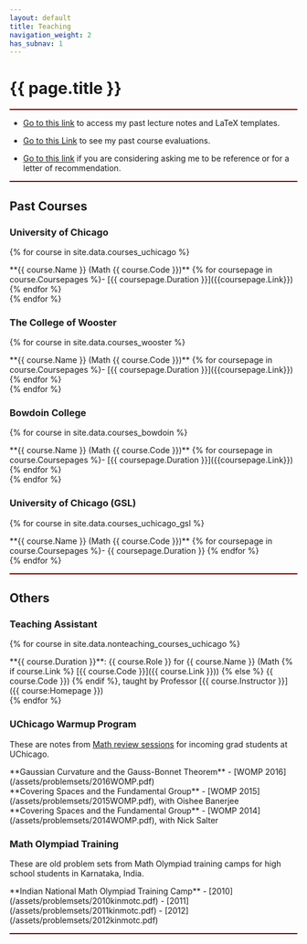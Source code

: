 ```yaml
---
layout: default
title: Teaching
navigation_weight: 2
has_subnav: 1
---
```



<div style="border-bottom: 2px  solid #800000;">

# {{ page.title }}


</div>

<div style="border-bottom: 2px  solid #800000;">

* [Go to this link](/teaching/resources/) to access my past lecture notes and LaTeX templates.

* [Go to this Link](/teaching/evaluations/) to see my past course evaluations.

* [Go to this link](/teaching/recommendations/) if you are considering asking me to be reference or for a letter of recommendation.

</div>

<div style="border-bottom: 2px  solid #800000;">

## Past Courses

### University of Chicago


{% for course in site.data.courses_uchicago %}
<div class="course">
**{{ course.Name }} (Math {{ course.Code }})** {% for coursepage in course.Coursepages %}- [{{ coursepage.Duration }}]({{coursepage.Link}}) {% endfor %}
</div>
{% endfor %}


### The College of Wooster


{% for course in site.data.courses_wooster %}
<div class="course">
**{{ course.Name }} (Math {{ course.Code }})** {% for coursepage in course.Coursepages %}- [{{ coursepage.Duration }}]({{coursepage.Link}}) {% endfor %}
</div>
{% endfor %}


### Bowdoin College


{% for course in site.data.courses_bowdoin %}
<div class="course">
**{{ course.Name }} (Math {{ course.Code }})** {% for coursepage in course.Coursepages %}- [{{ coursepage.Duration }}]({{coursepage.Link}}) {% endfor %}
</div>
{% endfor %}


### University of Chicago (GSL)


{% for course in site.data.courses_uchicago_gsl %}
<div class="course">
**{{ course.Name }} (Math {{ course.Code }})** {% for coursepage in course.Coursepages %}- {{ coursepage.Duration }} {% endfor %}
</div>
{% endfor %}

<p></p>  
</div>


<div style="border-bottom: 2px  solid #800000;">

## Others


### Teaching Assistant

{% for course in site.data.nonteaching_courses_uchicago %}
<div class="course">
**{{ course.Duration }}**: {{ course.Role }} for {{ course.Name }} (Math {% if course.Link %} [{{ course.Code }}]({{ course.Link }})) {% else %} {{ course.Code }}) {% endif %}, taught by Professor [{{ course.Instructor }}]({{ course:Homepage }})

</div>
{% endfor %}


### UChicago Warmup Program

These are notes from [Math review sessions](https://math.uchicago.edu/womp/) for incoming grad students at UChicago.

<div class="course">
**Gaussian Curvature and the Gauss-Bonnet Theorem** - [WOMP 2016](/assets/problemsets/2016WOMP.pdf) 
</div>
<div class="course">
**Covering Spaces and the Fundamental Group** - [WOMP 2015](/assets/problemsets/2015WOMP.pdf), with Oishee Banerjee
</div>
<div class="course">
**Covering Spaces and the Fundamental Group** - [WOMP 2014](/assets/problemsets/2014WOMP.pdf), with Nick Salter 
</div>
 


### Math Olympiad Training

These are old problem sets from Math Olympiad training camps for high school students in Karnataka, India.

<div class="course">
**Indian National Math Olympiad Training Camp** - [2010](/assets/problemsets/2010kinmotc.pdf) - [2011](/assets/problemsets/2011kinmotc.pdf) - [2012](/assets/problemsets/2012kinmotc.pdf)
</div>

<p></p>
</div>


